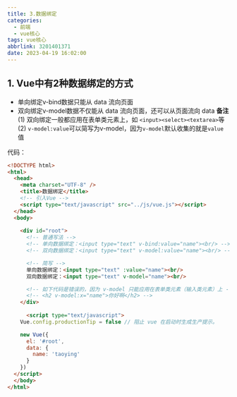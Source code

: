 ```yaml
---
title: 3.数据绑定
categories:
  - 前端
  - vue核心
tags: vue核心
abbrlink: 3201401371
date: 2023-04-19 16:02:00
---
```


## 1. Vue中有2种数据绑定的方式

+ 单向绑定v-bind数据只能从 data 流向页面
+ 双向绑定v-model数据不仅能从 data 流向页面，还可以从页面流向 data
**备注** 
(1) 双向绑定一般都应用在表单类元素上，如 `<input><select><textarea>`等
(2) `v-model:value`可以简写为v-model，因为`v-model`默认收集的就是`value`值

代码：

```html
<!DOCTYPE html>
<html>
  <head>
    <meta charset="UTF-8" />
    <title>数据绑定</title>
    <!-- 引入Vue -->
    <script type="text/javascript" src="../js/vue.js"></script>
  </head>
  <body>
    
    <div id="root">
      <!-- 普通写法 -->
      <!-- 单向数据绑定：<input type="text" v-bind:value="name"><br/> -->
      <!-- 双向数据绑定：<input type="text" v-model:value="name"><br/> -->

      <!-- 简写 -->
      单向数据绑定：<input type="text" :value="name"><br/>
      双向数据绑定：<input type="text" v-model="name"><br/>

      <!-- 如下代码是错误的，因为 v-model 只能应用在表单类元素（输入类元素）上 -->
      <!-- <h2 v-model:x="name">你好啊</h2> -->
    </div>
    
      <script type="text/javascript">
    Vue.config.productionTip = false // 阻止 vue 在启动时生成生产提示。

    new Vue({
      el: '#root',
      data: {
        name: 'taoying'
      }
    })
  </script>
  </body>
</html>
```